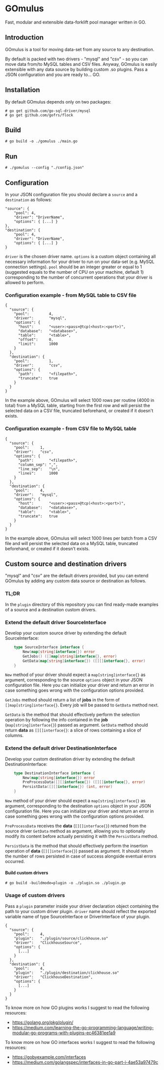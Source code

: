 # GOmulus

Fast, modular and extensible data-forklift pool manager written in GO.

## Introduction

GOmulus is a tool for moving data-set from any source to any destination.

By default is packed with two drivers - "mysql" and "csv" - so you can move data from/to MySQL tables and CSV files.
Anyway, GOmulus is easily extensible with any data source by building custom .so plugins.
Pass a JSON configuration and you are ready to... GO.

## Installation

By default GOmulus depends only on two packages:

    # go get github.com/go-sql-driver/mysql
    # go get github.com/gofrs/flock

## Build

    # go build -o ./gomulus ./main.go

## Run

    # ./gomulus --config "./config.json"

## Configuration

In your JSON configuration file you should declare a `source` and a `destination` as follows:

    "source": {
        "pool": 4,
        "driver": "DriverName",
        "options": { [...] }
    },
    "destination": {
        "pool": 4,
        "driver": "DriverName",
        "options": { [...] }
    }

`driver` is the chosen driver name.
`options` is a custom object containing all necessary information for your driver to run on your data-set (e.g. MySQL connection settings).
`pool` should be an integer greater or equal to 1 (suggested equals to the number of CPU on your machine, default 1) corresponding to the number of concurrent operations that your driver is allowed to perform.

### Configuration example - from MySQL table to CSV file

    {
      "source": {
        "pool":         4,
        "driver":       "mysql",
        "options": {
          "host":       "<user>:<pass>@tcp(<host>:<port>)",
          "database":   "<database>",
          "table":      "<table>",
          "offset":     0,
          "limit":      1000
        }
      },
      "destination": {
        "pool":         1,
        "driver":       "csv",
        "options": {
          "path":       "<filepath>",
          "truncate":   true
        }
      }
    }
    
In the example above, GOmulus will select 1000 rows per routine (4000 in total) from a MySQL table, starting from the first row and will persist the selected data on a CSV file, truncated beforehand, or created if it doesn't exists.
    
### Configuration example - from CSV file to MySQL table

    {
      "source": {
        "pool":     1,
        "driver":   "csv",
        "options": {
          "path":       "<filepath>",
          "column_sep": ",",
          "line_sep":   "\n",
          "lines":      1000
        }
      },
      "destination": {
        "pool":     4,
        "driver":   "mysql",
        "options": {
          "host":       "<user>:<pass>@tcp(<host>:<port>)",
          "database":   "<database>",
          "table":      "<table>",
          "truncate":   true
        }
      }
    }

In the example above, GOmulus will select 1000 lines per batch from a CSV file and will persist the selected data on a MySQL table, truncated beforehand, or created if it doesn't exists.

## Custom source and destination drivers

"mysql" and "csv" are the default drivers provided, but you can extend GOmulus by adding any custom data source or destination as follows.

### TL;DR

In the `plugin` directory of this repository you can find ready-made examples of a source and a destination custom drivers.

### Extend the default driver SourceInterface

Develop your custom source driver by extending the default SourceInterface:

```go
    type SourceInterface interface {
        New(map[string]interface{}) error
        GetJobs() ([]map[string]interface{}, error)
        GetData(map[string]interface{}) ([][]interface{}, error)
    }
```

`New` method of your driver should expect a `map[string]interface{}` as argument, corresponding to the source `options` object in your JSON configuration file.
Here you can initialize your driver and return an error in case something goes wrong with the configuration options provided.

`GetJobs` method should return a list of __jobs__ in the form of `[]map[string]interface{}`.
Every job will be passed to `GetData` method next.

`GetData` is the method that should effectively perform the selection operation by following the info contained in the __job__  (`map[string]interface{}`) passed as argument.
`GetData` method should return __data__ as `[][]interface{}`: a slice of rows containing a slice of columns.
    
### Extend the default driver DestinationInterface

Develop your custom destination driver by extending the default DestinationInterface:

```go
    type DestinationInterface interface {
        New(map[string]interface{}) error
        PreProcessData([][]interface{}) ([][]interface{}, error)
        PersistData([][]interface{}) (int, error)
    }
```

`New` method of your driver should expect a `map[string]interface{}` as argument, corresponding to the destination `options` object in your JSON configuration file. Here you can initialize your driver and return an error in case something goes wrong with the configuration options provided.

`PreProcessData` receives the __data__ (`[][]interface{}`) returned from the source driver `GetData` method as argument, allowing you to optionally modify its content before actually persisting it with the `PersistData` method.

`PersistData` is the method that should effectively perform the insertion operation of __data__ (`[][]interface{}`) passed as argument. It should return the number of rows persisted in case of success alongside eventual errors occurred.

#### Build custom drivers
    
    # go build -buildmode=plugin -o ./plugin.so ./plugin.go
    
### Usage of custom drivers

Pass a `plugin` parameter inside your driver declaration object containing the path to your custom driver plugin.
`driver` name should reflect the exported variable name of type SourceInterface or DriverInterface of your plugin.

    {
      "source": {
        "pool":     4,
        "plugin":   "./plugin/source/clickhouse.so"
        "driver":   "ClickhouseSource",
        "options": {
          [...]
        }
      },
      "destination": {
        "pool":     4,
        "plugin":   "./plugin/destination/clickhouse.so"
        "driver":   "ClickhouseDestination",
        "options": {
          [...]
        }
      }
    }
    
To know more on how GO plugins works I suggest to read the following resources:

- https://golang.org/pkg/plugin/
- https://medium.com/learning-the-go-programming-language/writing-modular-go-programs-with-plugins-ec46381ee1a9

To know more on how GO interfaces works I suggest to read the following resources:

- https://gobyexample.com/interfaces
- https://medium.com/golangspec/interfaces-in-go-part-i-4ae53a97479c
